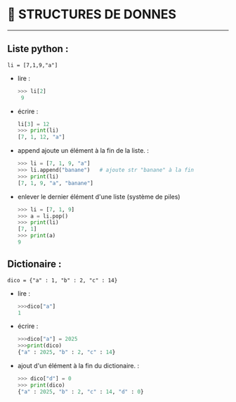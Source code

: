 # 📁 STRUCTURES DE DONNES
---

## Liste python :
`li = [7,1,9,"a"]`
* lire :
  ```python
  >>> li[2]
   9
* écrire :
  ```python
  li[3] = 12
  >>> print(li)
  [7, 1, 12, "a"]

* append ajoute un élément à la fin de la liste. :
  ```python
  >>> li = [7, 1, 9, "a"]
  >>> li.append("banane")   # ajoute str "banane" à la fin
  >>> print(li)
  [7, 1, 9, "a", "banane"]

* enlever le dernier élément d'une liste (système de piles)
  ```python
  >>> li = [7, 1, 9]
  >>> a = li.pop()
  >>> print(li)
  [7, 1]
  >>> print(a)
  9

## Dictionaire :
`dico = {"a" : 1, "b" : 2, "c" : 14}`
* lire : 
  ```python
  >>>dico["a"]
  1

* écrire :
  ```python
  >>>dico["a"] = 2025
  >>>print(dico)
  {"a" : 2025, "b" : 2, "c" : 14}

* ajout d'un élément à la fin du dictionaire. :
  ```python
  >>> dico["d"] = 0
  >>> print(dico)
  {"a" : 2025, "b" : 2, "c" : 14, "d" : 0}